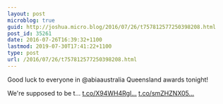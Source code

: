 ```yaml
---
layout: post
microblog: true
guid: http://joshua.micro.blog/2016/07/26/t757812577250398208.html
post_id: 35261
date: 2016-07-26T16:39:32+1100
lastmod: 2019-07-30T17:41:22+1100
type: post
url: /2016/07/26/t757812577250398208.html
---
```

Good luck to everyone in @abiaaustralia Queensland awards tonight!

We're supposed to be t… [t.co/X94WH4Rgl...](https://t.co/X94WH4Rglf) [t.co/smZHZNX05...](https://t.co/smZHZNX05t)
